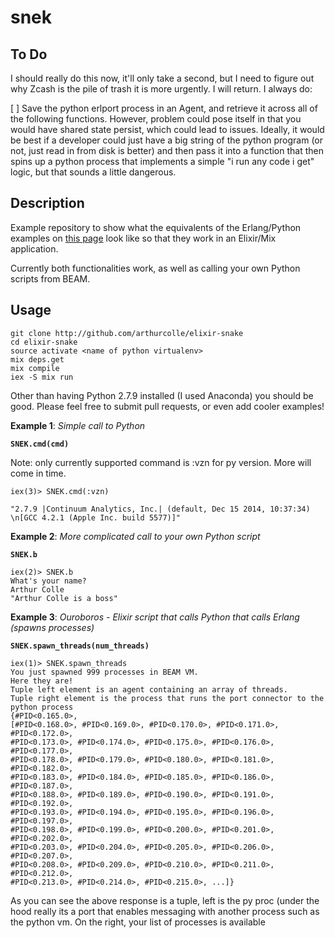 # snek

## To Do
I should really do this now, it'll only take a second, but I need to figure out why Zcash is the pile of trash it is more urgently. I will return. I always do:

[ ] Save the python erlport process in an Agent, and retrieve it across all of the following functions.
However, problem could pose itself in that you would have shared state persist, which could lead to issues. Ideally, it would be best if a developer could just have a big string of the python program (or not, just read in from disk is better) and then pass it into a function that then spins up a python process that implements a simple "i run any code i get" logic, but that sounds a little dangerous.


## Description

Example repository to show what the equivalents of the Erlang/Python examples on [this page](http://erlport.org/docs/python.html) look like so that they work in an Elixir/Mix application.

Currently both functionalities work, as well as calling your own Python scripts from BEAM. 

## Usage

```
git clone http://github.com/arthurcolle/elixir-snake
cd elixir-snake
source activate <name of python virtualenv>
mix deps.get
mix compile
iex -S mix run
```
Other than having Python 2.7.9 installed (I used Anaconda) you should be good. Please feel free to submit pull requests, or even add cooler examples! 

**Example 1**: *Simple call to Python*

**```SNEK.cmd(cmd)```**

Note: only currently supported command is :vzn for py version.
More will come in time.

```
iex(3)> SNEK.cmd(:vzn)

"2.7.9 |Continuum Analytics, Inc.| (default, Dec 15 2014, 10:37:34) \n[GCC 4.2.1 (Apple Inc. build 5577)]"
```

**Example 2**: *More complicated call to your own Python script*

**```SNEK.b```**

```
iex(2)> SNEK.b
What's your name?
Arthur Colle
"Arthur Colle is a boss"
```

**Example 3**: *Ouroboros - Elixir script that calls Python that calls Erlang (spawns processes)*

**```SNEK.spawn_threads(num_threads)```**

```
iex(1)> SNEK.spawn_threads
You just spawned 999 processes in BEAM VM.
Here they are!
Tuple left element is an agent containing an array of threads.
Tuple right element is the process that runs the port connector to the python process
{#PID<0.165.0>,
[#PID<0.168.0>, #PID<0.169.0>, #PID<0.170.0>, #PID<0.171.0>, #PID<0.172.0>,
#PID<0.173.0>, #PID<0.174.0>, #PID<0.175.0>, #PID<0.176.0>, #PID<0.177.0>,
#PID<0.178.0>, #PID<0.179.0>, #PID<0.180.0>, #PID<0.181.0>, #PID<0.182.0>,
#PID<0.183.0>, #PID<0.184.0>, #PID<0.185.0>, #PID<0.186.0>, #PID<0.187.0>,
#PID<0.188.0>, #PID<0.189.0>, #PID<0.190.0>, #PID<0.191.0>, #PID<0.192.0>,
#PID<0.193.0>, #PID<0.194.0>, #PID<0.195.0>, #PID<0.196.0>, #PID<0.197.0>,
#PID<0.198.0>, #PID<0.199.0>, #PID<0.200.0>, #PID<0.201.0>, #PID<0.202.0>,
#PID<0.203.0>, #PID<0.204.0>, #PID<0.205.0>, #PID<0.206.0>, #PID<0.207.0>,
#PID<0.208.0>, #PID<0.209.0>, #PID<0.210.0>, #PID<0.211.0>, #PID<0.212.0>,
#PID<0.213.0>, #PID<0.214.0>, #PID<0.215.0>, ...]}
```

As you can see the above response is a tuple, left is the py proc (under the hood really its a port that enables
messaging with another process such as the python vm. On the right, your list of processes is available
